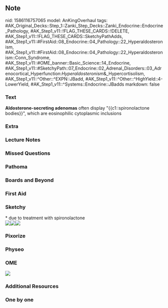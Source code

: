 ## Note
nid: 1586116757065
model: AnKingOverhaul
tags: #AK_Original_Decks::Step_1::Zanki_Step_Decks::Zanki_Endocrine::Endocrine_Pathology, #AK_Step1_v11::!FLAG_THESE_CARDS::!DELETE, #AK_Step1_v11::!FLAG_THESE_CARDS::SketchyPathAdds, #AK_Step1_v11::#FirstAid::08_Endocrine::04_Pathology::22_Hyperaldosteronism, #AK_Step1_v11::#FirstAid::08_Endocrine::04_Pathology::22_Hyperaldosteronism::Conn_Syndrome, #AK_Step1_v11::#OME_banner::Basic_Science::14_Endocrine, #AK_Step1_v11::#SketchyPath::07_Endocrine::02_Adrenal_Disorders::03_Adrenocortical_Hyperfunction:_Hyperaldosteronism_&_Hypercortisolism, #AK_Step1_v11::^Other::^EXPN::JBadd, #AK_Step1_v11::^Other::^HighYield::4-LowerYield, #AK_Step1_v11::^Systems::Endocrine::JBadds
markdown: false

### Text
<b>Aldosterone-secreting adenomas</b> often display
"{{c1::spironolactone bodies}}", which are eosinophilic cytoplasmic
inclusions

### Extra


### Lecture Notes


### Missed Questions


### Pathoma


### Boards and Beyond


### First Aid


### Sketchy
<div>
  * due to treatment with spironolactone
</div><img src=
"primary%20hyperaldosteronism%20-%20adenoma,%20spironolactone%20bodies_1566160514431.jpg"><img src="spiron_1566160514431.jpg"><img src="zOverall-4c9da3edc500c45875179862d7e5c2d2d770c677_1566160514431.jpg">

### Pixorize


### Physeo


### OME
<div class="ome-widget">
  <a href=
  "https://onlinemeded.org/spa/endocrine?ref=anki"><img src="_OME_AnkiFlashcards_Topic_3.png"></a>
</div>

### Additional Resources


### One by one

